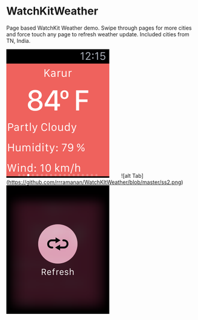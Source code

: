 # WatchKitWeather
Page based WatchKit Weather demo. Swipe through pages for more cities and force touch any page to refresh weather update. Included cities from TN, India.

![alt Tab](https://github.com/rrramanan/WatchKItWeather/blob/master/ss1.png) &nbsp;&nbsp;&nbsp;&nbsp;&nbsp;&nbsp;
![alt Tab] (https://github.com/rrramanan/WatchKItWeather/blob/master/ss2.png) &nbsp;&nbsp;&nbsp;&nbsp;&nbsp;&nbsp;
![alt Tab](https://github.com/rrramanan/WatchKItWeather/blob/master/ss3.png)
